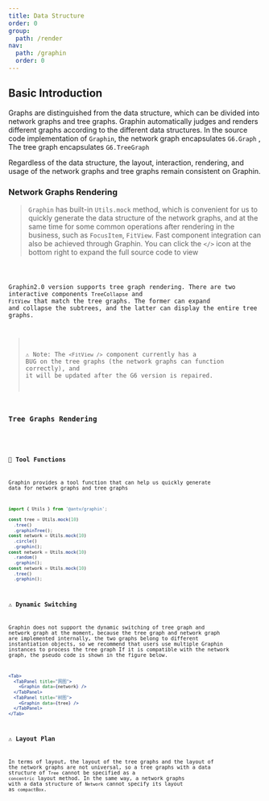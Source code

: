 ```yaml
---
title: Data Structure
order: 0
group:
  path: /render
nav:
  path: /graphin
  order: 0
---
```


## Basic Introduction

Graphs are distinguished from the data structure, which can be divided into network graphs and tree graphs. Graphin automatically judges and renders different graphs according to the different data structures. In the source code implementation of `Graphin`, the network graph encapsulates `G6.Graph` , The tree graph encapsulates `G6.TreeGraph`

Regardless of the data structure, the layout, interaction, rendering, and usage of the network graphs and tree graphs remain consistent on Graphin.

### Network Graphs Rendering

> `Graphin` has built-in `Utils.mock` method, which is convenient for us to quickly generate the data structure of the network graphs, and at the same time for some common operations after rendering in the business, such as `FocusItem`, `FitView`. Fast component integration can also be achieved through Graphin. You can click the `</>` icon at the bottom right to expand the full source code to view

<code src='./Network.tsx'>

Graphin2.0 version supports tree graph rendering. There are two interactive components `TreeCollapse` and `FitView` that match the tree graphs. The former can expand and collapse the subtrees, and the latter can display the entire tree graphs.

> ⚠️ Note: The `<FitView />` component currently has a BUG on the tree graphs (the network graphs can function correctly), and it will be updated after the G6 version is repaired.

### Tree Graphs Rendering

<code src='./CompactBox.tsx'>

### 🔧 Tool Functions

Graphin provides a tool function that can help us quickly generate data for network graphs and tree graphs

```jsx | pure
import { Utils } from '@antv/graphin';

const tree = Utils.mock(10)
  .tree()
  .graphinTree();
const network = Utils.mock(10)
  .circle()
  .graphin();
const network = Utils.mock(10)
  .random()
  .graphin();
const network = Utils.mock(10)
  .tree()
  .graphin();
```

### ⚠️ Dynamic Switching

Graphin does not support the dynamic switching of tree graph and network graph at the moment, because the tree graph and network graph are implemented internally, the two graphs belong to different instantiation objects, so we recommend that users use multiple Graphin instances to process the tree graph If it is compatible with the network graph, the pseudo code is shown in the figure below.

```jsx | pure
<Tab>
  <TabPanel title="网图">
    <Graphin data={network} />
  </TabPanel>
  <TabPanel title="树图">
    <Graphin data={tree} />
  </TabPanel>
</Tab>
```

### ⚠️ Layout Plan

In terms of layout, the layout of the tree graphs and the layout of the network graphs are not universal, so a tree graphs with a data structure of `Tree` cannot be specified as a `concentric` layout method. In the same way, a network graphs with a data structure of `Network` cannot specify its layout as `compactBox`.
